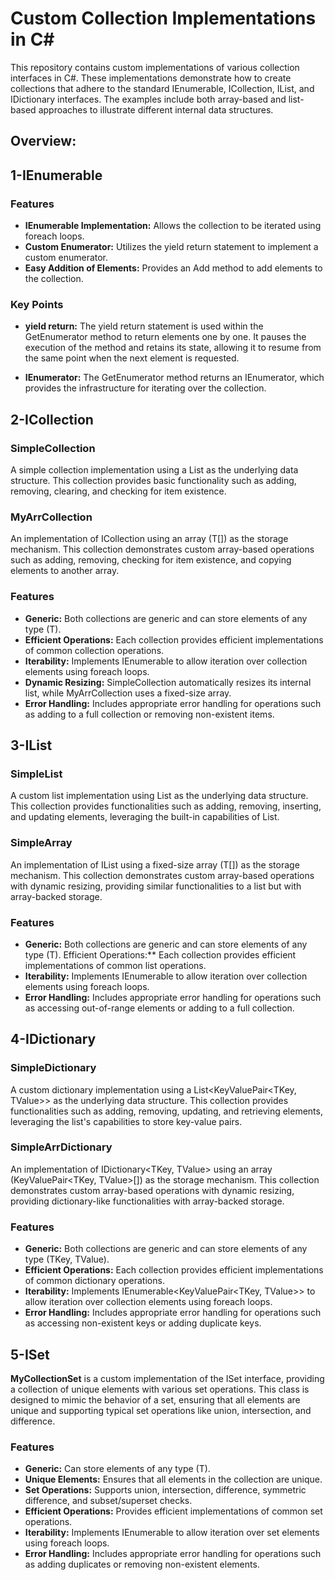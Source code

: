 # Custom Collection Implementations in C#
This repository contains custom implementations of various collection interfaces in C#. These implementations demonstrate how to create collections that adhere to the standard IEnumerable, ICollection, IList, and IDictionary interfaces. The examples include both array-based and list-based approaches to illustrate different internal data structures.

## Overview:
## 1-IEnumerable
### Features
* **IEnumerable<T> Implementation:** Allows the collection to be iterated using foreach loops.
* **Custom Enumerator:** Utilizes the yield return statement to implement a custom enumerator.
* **Easy Addition of Elements:** Provides an Add method to add elements to the collection.


### Key Points
* **yield return:** The yield return statement is used within the GetEnumerator method to return elements one by one. It pauses the execution of the method and retains its state, allowing it to resume from the same point when the next element is requested.

* **IEnumerator<T>:** The GetEnumerator method returns an IEnumerator<T>, which provides the infrastructure for iterating over the collection.

## 2-ICollection
### SimpleCollection
A simple collection implementation using a List<T> as the underlying data structure. This collection provides basic functionality such as adding, removing, clearing, and checking for item existence.

### MyArrCollection
An implementation of ICollection<T> using an array (T[]) as the storage mechanism. This collection demonstrates custom array-based operations such as adding, removing, checking for item existence, and copying elements to another array.

### Features
* **Generic:** Both collections are generic and can store elements of any type (T).
* **Efficient Operations:** Each collection provides efficient implementations of common collection operations.
* **Iterability:** Implements IEnumerable<T> to allow iteration over collection elements using foreach loops.
* **Dynamic Resizing:** SimpleCollection automatically resizes its internal list, while MyArrCollection uses a fixed-size array.
* **Error Handling:** Includes appropriate error handling for operations such as adding to a full collection or removing non-existent items.

## 3-IList
### SimpleList
A custom list implementation using List<T> as the underlying data structure. This collection provides functionalities such as adding, removing, inserting, and updating elements, leveraging the built-in capabilities of List<T>.

### SimpleArray
An implementation of IList<T> using a fixed-size array (T[]) as the storage mechanism. This collection demonstrates custom array-based operations with dynamic resizing, providing similar functionalities to a list but with array-backed storage.

### Features
* **Generic:** Both collections are generic and can store elements of any type (T).
Efficient Operations:** Each collection provides efficient implementations of common list operations.
* **Iterability:** Implements IEnumerable<T> to allow iteration over collection elements using foreach loops.
* **Error Handling:** Includes appropriate error handling for operations such as accessing out-of-range elements or adding to a full collection.

## 4-IDictionary
### SimpleDictionary
A custom dictionary implementation using a List<KeyValuePair<TKey, TValue>> as the underlying data structure. This collection provides functionalities such as adding, removing, updating, and retrieving elements, leveraging the list's capabilities to store key-value pairs.

### SimpleArrDictionary
An implementation of IDictionary<TKey, TValue> using an array (KeyValuePair<TKey, TValue>[]) as the storage mechanism. This collection demonstrates custom array-based operations with dynamic resizing, providing dictionary-like functionalities with array-backed storage.

### Features
* **Generic:** Both collections are generic and can store elements of any type (TKey, TValue).
* **Efficient Operations:** Each collection provides efficient implementations of common dictionary operations.
* **Iterability:** Implements IEnumerable<KeyValuePair<TKey, TValue>> to allow iteration over collection elements using foreach loops.
* **Error Handling:** Includes appropriate error handling for operations such as accessing non-existent keys or adding duplicate keys.

## 5-ISet
**MyCollectionSet<T>** is a custom implementation of the ISet<T> interface, providing a collection of unique elements with various set operations. This class is designed to mimic the behavior of a set, ensuring that all elements are unique and supporting typical set operations like union, intersection, and difference.

### Features
* **Generic:** Can store elements of any type (T).
* **Unique Elements:** Ensures that all elements in the collection are unique.
* **Set Operations:** Supports union, intersection, difference, symmetric difference, and subset/superset checks.
* **Efficient Operations:** Provides efficient implementations of common set operations.
* **Iterability:** Implements IEnumerable<T> to allow iteration over set elements using foreach loops.
* **Error Handling:** Includes appropriate error handling for operations such as adding duplicates or removing non-existent elements.


